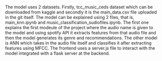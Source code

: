 The model uses 2 datasets. Firstly, tcc_music_ceds dataset which can be downloaded from kaggle and secondly it is the main_data.csv file uploaded in the git itself.
The model can be explained using 2 files, that is, main_knn.ipynb and music_classification_sudiofiles.ipynb. 
The first one explains the first modeule of the project where the audio name is given to the model and using spotify API it extracts features from that audio file and then the model generates its genre and recommendations. 
The other model is ANN which takes in the audio file itself and classifies it after extracting features using MFCC.
The frontend uses a server.js file to interact with the model integrated with a flask server at the backend.
